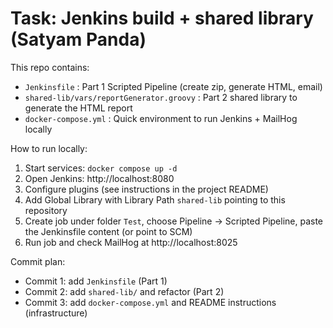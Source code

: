 # Task: Jenkins build + shared library (Satyam Panda)

This repo contains:
- `Jenkinsfile` : Part 1 Scripted Pipeline (create zip, generate HTML, email)
- `shared-lib/vars/reportGenerator.groovy` : Part 2 shared library to generate the HTML report
- `docker-compose.yml` : Quick environment to run Jenkins + MailHog locally

How to run locally:
1. Start services: `docker compose up -d`
2. Open Jenkins: http://localhost:8080
3. Configure plugins (see instructions in the project README)
4. Add Global Library with Library Path `shared-lib` pointing to this repository
5. Create job under folder `Test`, choose Pipeline -> Scripted Pipeline, paste the Jenkinsfile content (or point to SCM)
6. Run job and check MailHog at http://localhost:8025

Commit plan:
- Commit 1: add `Jenkinsfile` (Part 1)
- Commit 2: add `shared-lib/` and refactor (Part 2)
- Commit 3: add `docker-compose.yml` and README instructions (infrastructure)
